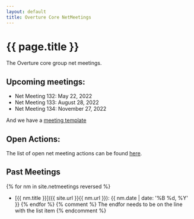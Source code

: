 ```yaml
---
layout: default
title: Overture Core NetMeetings
---
```


# {{ page.title }}

The Overture core group net meetings. 

## Upcoming meetings:

* Net Meeting 132: May      22, 2022
* Net Meeting 133: August   28, 2022
* Net Meeting 134: November 27, 2022

And we have a [meeting template](template.html)

## Open Actions:

The list of open net meeting actions can be found [here](https://github.com/overturetool/overturetool.github.io/issues?q=is%3Aopen+is%3Aissue+label%3A%22action+net-meeting%22).

## Past Meetings

{% for nm in site.netmeetings reversed %}
* [{{ nm.title }}]({{ site.url }}{{ nm.url }}): {{ nm.date | date: '%B %d, %Y' }} {% endfor %}
{% comment %} The endfor needs to be on the line with the list item {% endcomment %}


